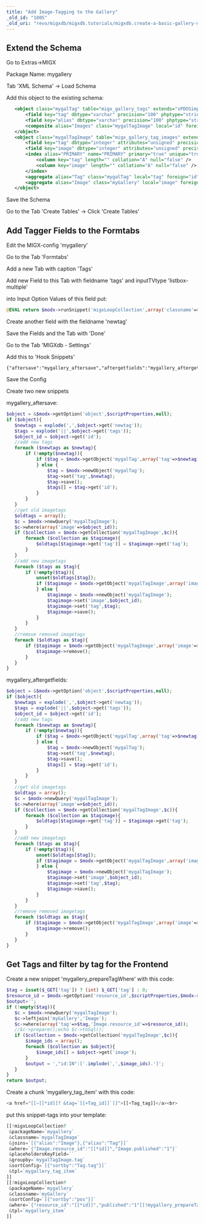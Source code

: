 ```yaml
---
title: "Add Image-Tagging to the Gallery"
_old_id: "1805"
_old_uri: "revo/migxdb/migxdb.tutorials/migxdb.create-a-basic-gallery-management-from-scratch-with-migxdb/add-image-tagging"
---
```


##  Extend the Schema

 Go to Extras->MIGX

 Package Name: mygallery

 Tab 'XML Schema' -> Load Schema

 Add this object to the existing schema:

 ``` xml 
    <object class="mygalTag" table="migx_gallery_tags" extends="xPDOSimpleObject">
        <field key="tag" dbtype="varchar" precision="100" phptype="string" null="false" default="" index="index" />
        <field key="alias" dbtype="varchar" precision="100" phptype="string" null="false" default="" index="index" />
        <composite alias="Images" class="mygalTagImage" local="id" foreign="tag" cardinality="many" owner="local" />
    </object>
    <object class="mygalTagImage" table="migx_gallery_tag_images" extends="xPDOObject">
        <field key="tag" dbtype="integer" attributes="unsigned" precision="10" phptype="int" null="false" index="pk" />
        <field key="image" dbtype="integer" attributes="unsigned" precision="10" phptype="int" null="false" index="pk" />
        <index alias="PRIMARY" name="PRIMARY" primary="true" unique="true" type="BTREE">
            <column key="tag" length="" collation="A" null="false" />
            <column key="image" length="" collation="A" null="false" />
        </index>
        <aggregate alias="Tag" class="mygalTag" local="tag" foreign="id" cardinality="one" owner="foreign" />
        <aggregate alias="Image" class="myGallery" local="image" foreign="id" cardinality="one" owner="foreign" />
    </object>

```

 Save the Schema

 Go to the Tab 'Create Tables' -> Click 'Create Tables'

## Add Tagger Fields to the Formtabs

 Edit the MIGX-config 'mygallery'

 Go to the Tab 'Formtabs'

 Add a new Tab with caption 'Tags'

 Add new Field to this Tab with fieldname 'tags' and inputTVtype 'listbox-multiple'

 into Input Option Values of this field put:

 ``` php 
@EVAL return $modx->runSnippet('migxLoopCollection',array('classname'=>'mygalTag','sortConfig'=>'[{"sortby":""tag}]','tpl'=>'@CODE:[[+tag]]==[[+id]]','outputSeparator'=>'||'));

```

 Create another field with the fieldname 'newtag'

 Save the Fields and the Tab with 'Done'

 Go to the Tab 'MIGXdb - Settings'

 Add this to 'Hook Snippets'

 ``` plain 
{"aftersave":"mygallery_aftersave","aftergetfields":"mygallery_aftergetfields"}

```

 Save the Config

 Create two new snippets

 mygallery\_aftersave:

 ``` php 
$object = &$modx->getOption('object',$scriptProperties,null);
if ($object){
    $newtags = explode(',',$object->get('newtag'));
    $tags = explode('||',$object->get('tags'));
	$object_id = $object->get('id');
    //add new tags
    foreach ($newtags as $newtag){
        if (!empty($newtag)){
            if ($tag = $modx->getObject('mygalTag',array('tag'=>$newtag))){
            } else {
                $tag = $modx->newObject('mygalTag');
                $tag->set('tag',$newtag);
                $tag->save();
                $tags[] = $tag->get('id');				
            }
        }
    }
	//get old imagetags
	$oldtags = array();
	$c = $modx->newQuery('mygalTagImage');
	$c->where(array('image'=>$object_id));
	if ($collection = $modx->getCollection('mygalTagImage',$c)){
		foreach ($collection as $tagimage){
			$oldtags[$tagimage->get('tag')] = $tagimage->get('tag');
		}
	}
	//add new imagetags
	foreach ($tags as $tag){
		if (!empty($tag)){
			unset($oldtags[$tag]);	
			if ($tagimage = $modx->getObject('mygalTagImage',array('image'=>$object_id,'tag'=>$tag))){
			} else {
				$tagimage = $modx->newObject('mygalTagImage');
				$tagimage->set('image',$object_id);
				$tagimage->set('tag',$tag);
				$tagimage->save();
			}
		}
	}
	//remove removed imagetags
	foreach ($oldtags as $tag){
	    if ($tagimage = $modx->getObject('mygalTagImage',array('image'=>$object_id,'tag'=>$tag))){
		    $tagimage->remove();	    
		}		
	}
}

```

 mygallery\_aftergetfields:

 ``` php 
$object = &$modx->getOption('object',$scriptProperties,null);
if ($object){
    $newtags = explode(',',$object->get('newtag'));
    $tags = explode('||',$object->get('tags'));
	$object_id = $object->get('id');
    //add new tags
    foreach ($newtags as $newtag){
        if (!empty($newtag)){
            if ($tag = $modx->getObject('mygalTag',array('tag'=>$newtag))){
            } else {
                $tag = $modx->newObject('mygalTag');
                $tag->set('tag',$newtag);
                $tag->save();
                $tags[] = $tag->get('id');				
            }
        }
    }
	//get old imagetags
	$oldtags = array();
	$c = $modx->newQuery('mygalTagImage');
	$c->where(array('image'=>$object_id));
	if ($collection = $modx->getCollection('mygalTagImage',$c)){
		foreach ($collection as $tagimage){
			$oldtags[$tagimage->get('tag')] = $tagimage->get('tag');
		}
	}
	//add new imagetags
	foreach ($tags as $tag){
		if (!empty($tag)){
			unset($oldtags[$tag]);	
			if ($tagimage = $modx->getObject('mygalTagImage',array('image'=>$object_id,'tag'=>$tag))){
			} else {
				$tagimage = $modx->newObject('mygalTagImage');
				$tagimage->set('image',$object_id);
				$tagimage->set('tag',$tag);
				$tagimage->save();
			}
		}
	}
	//remove removed imagetags
	foreach ($oldtags as $tag){
	    if ($tagimage = $modx->getObject('mygalTagImage',array('image'=>$object_id,'tag'=>$tag))){
		    $tagimage->remove();	    
		}		
	}
}

```

## Get Tags and filter by tag for the Frontend

 Create a new snippet 'mygallery\_prepareTagWhere' with this code:

 ``` php 
$tag = isset($_GET['tag']) ? (int) $_GET['tag'] : 0;
$resource_id = $modx->getOption('resource_id',$scriptProperties,$modx->resource->get('id'));
$output='';
if (!empty($tag)){
    $c = $modx->newQuery('mygalTagImage');
    $c->leftjoin('myGallery','Image');
    $c->where(array('tag'=>$tag,'Image.resource_id'=>$resource_id));
    //$c->prepare();echo $c->toSql();
    if ($collection = $modx->getCollection('mygalTagImage',$c)){
        $image_ids = array();
        foreach ($collection as $object){
            $image_ids[] = $object->get('image');
        }
        $output = ',"id:IN":['.implode(',',$image_ids).']';
    }
}
return $output;

```

 Create a chunk 'mygallery\_tag\_item' with this code:

 ``` php 
<a href="[[~[[*id]]? &tag=`[[+Tag_id]]`]]">[[+Tag_tag]]</a><br>

```

 put this snippet-tags into your template:

 ``` php 
[[!migxLoopCollection?
  &packageName=`mygallery`
  &classname=`mygalTagImage`
  &joins=`[{"alias":"Image"},{"alias":"Tag"}]`
  &where=`{"Image.resource_id":"[[*id]]","Image.published":"1"}`
  &placeholdersKeyField=``
  &groupby=`mygalTagImage.tag`
  &sortConfig=`[{"sortby":"Tag.tag"}]`
  &tpl=`mygallery_tag_item`
]]
[[!migxLoopCollection?
  &packageName=`mygallery`
  &classname=`myGallery`
  &sortConfig=`[{"sortby":"pos"}]`
  &where=`{"resource_id":"[[*id]]","published":"1"[[!mygallery_prepareTagWhere]]}`
  &tpl=`mygallery_item`
]]

```